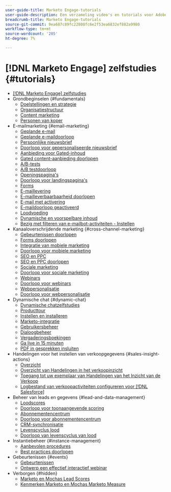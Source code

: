 ```yaml
---
user-guide-title: Marketo Engage-tutorials
user-guide-description: Een verzameling video's en tutorials voor Adobe Marketo Engage.
breadcrumb-title: Marketo Engage-tutorials
source-git-commit: 9ea687c89fc22808fc6e2f53ea6832ef882a9980
workflow-type: tm+mt
source-wordcount: '205'
ht-degree: 7%

---
```



# [!DNL Marketo Engage] zelfstudies {#tutorials}

+ [[!DNL Marketo Engage] zelfstudies](overview.md)
+ Grondbeginselen {#fundamentals}
   + [Doelstellingen en strategie](fundamentals/goals-and-strategy-learn.md)
   + [Organisatiestructuur](fundamentals/organizational-structure-learn.md)
   + [Content marketing](fundamentals/content-marketing-learn.md)
   + [Personen van koper](fundamentals/buyer-personas-learn.md)
+ E-mailmarketing {#email-marketing}
   + [Geplande e-mail](email-marketing/scheduled-email-learn.md)
   + [Geplande e-maildoorloop](email-marketing/scheduled-email-watch.md)
   + [Persoonlijke nieuwsbrief](email-marketing/personalized-newsletter-learn.md)
   + [Doorloop voor gepersonaliseerde nieuwsbrief](email-marketing/personalized-newsletter-watch.md)
   + [Aanbieding voor Gated-inhoud](email-marketing/gated-content-offer-learn.md)
   + [Gated content-aanbieding doorlopen](email-marketing/gated-content-offer-watch.md)
   + [A/B-tests](email-marketing/ab-testing-learn.md)
   + [A/B testdoorloop](email-marketing/ab-testing-watch.md)
   + [Openingspagina&#39;s ](email-marketing/landing-pages-learn.md)
   + [Doorloop voor landingspagina&#39;s](email-marketing/landing-pages-watch.md)
   + [Forms](email-marketing/forms-learn.md)
   + [E-maillevering](email-marketing/email-deliverability-learn.md)
   + [E-mailleverbaarbaarheid doorlopen](email-marketing/email-deliverability-watch.md)
   + [E-mail met activering](email-marketing/triggered-email-learn.md)
   + [E-maildoorloop geactiveerd](email-marketing/triggered-email-watch.md)
   + [Loodvoeding](email-marketing/lead-nuturing-learn.md)
   + [Dynamische en voorspelbare inhoud](email-marketing/dynamic-and-predictive-content-learn.md)
   + [Bezig met filteren van e-mailbot-activiteiten - Instellen](filtering-email-bot-activities/setup.md)
+ Kanaaloverschrijdende marketing {#cross-channel-marketing}
   + [Gebeurtenissen doorlopen](events/events-watch.md)
   + [Forms doorlopen](email-marketing/forms-watch.md)
   + [Integratie van mobiele marketing](cross-channel-marketing/mobile-marketing-learn.md)
   + [Doorloop voor mobiele marketing](cross-channel-marketing/mobile-marketing-watch.md)
   + [SEO en PPC](cross-channel-marketing/seo-and-ppc-learn.md)
   + [SEO en PPC doorlopen](cross-channel-marketing/seo-and-ppc-watch.md)
   + [Sociale marketing](cross-channel-marketing/social-marketing-learn.md)
   + [Doorloop voor sociale marketing](cross-channel-marketing/social-marketing-watch.md)
   + [Webinars](events/webinar-learn.md)
   + [Doorloop voor webinars](events/webinar-watch.md)
   + [Webpersonalisatie](cross-channel-marketing/web-personalization-learn.md)
   + [Doorloop voor webpersonalisatie](cross-channel-marketing/web-personalization-watch.md)
+ Dynamische chat {#dynamic-chat}
   + [Dynamische chatzelfstudies](dynamic-chat/dynamic-chat-overview.md)
   + [Producttour](dynamic-chat/product-tour.md)
   + [Instellen en installeren](dynamic-chat/setup.md)
   + [Marketo-integratie](dynamic-chat/marketo-integration.md)
   + [Gebruikersbeheer](dynamic-chat/user-management.md)
   + [Dialoogbeheer](dynamic-chat/dialogue-management.md)
   + [Vergaderingsboekingen](dynamic-chat/meeting-booking.md)
   + [Ga live in 15 minuten](dynamic-chat/go-live-in-15-minutes.md)
   + [PDF in gesprekken insluiten](dynamic-chat/document-cloud-integration.md)
+ Handelingen voor het instellen van verkoopgegevens {#sales-insight-actions}
   + [Overzicht](sales-insight-actions/overview.md)
   + [Overzicht van Handelingen in het verkoopinzicht](sales-insight-actions/sales-insight-actions-overview.md)
   + [Toegang tot uw exemplaar van Handelingen van het Inzicht van de Verkoop](sales-insight-actions/accessing-your-sales-insight-actions-instance.md)
   + [Logbestand van verkoopactiviteiten configureren voor [!DNL Salesforce]](sales-insight-actions/configure-sales-activity-logging-to-salesforce.md)
+ Beheer van leads en gegevens {#lead-and-data-management}
   + [Loodscores](lead-and-data-management/lead-scoring-learn.md)
   + [Doorloop voor toonaangevende scoring](lead-and-data-management/lead-scoring-watch.md)
   + [Abonnementencentrum](lead-and-data-management/subscription-center-learn.md)
   + [Doorloop voor abonnementencentrum](lead-and-data-management/subscription-center-watch.md)
   + [CRM-synchronisatie](lead-and-data-management/crm-sync-learn.md)
   + [Levenscyclus lood](lead-and-data-management/lead-lifecycle-learn.md)
   + [Doorloop van levenscyclus van lood](lead-and-data-management/lead-lifecycle-watch.md)
+ Instantiebeheer {#instance-management}
   + [Aanbevolen procedures](instance-management/best-practice-learn.md)
   + [Best practices doorlopen](instance-management/best-practice-watch.md)
+ Gebeurtenissen {#events}
   + [Gebeurtenissen](events/events-learn.md)
   + [Ontwerp een effectief interactief webinar](events/design-an-effective-interactive-webinar.md)
+ Verborgen {#hidden}
   + [Marketo en Mochas Lead Scores](events/marketo-and-mochas/lead-scoring.md)
   + [Kenmerken Marketo en Mochas Marketo Measure](events/marketo-and-mochas/attribution.md)